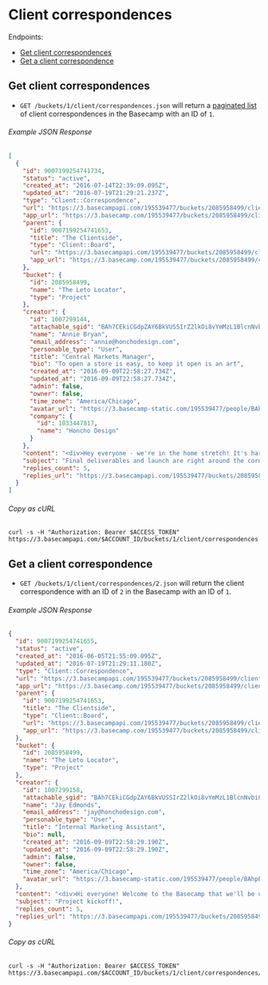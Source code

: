 Client correspondences
======================

Endpoints:

- [Get client correspondences](#get-client-correspondences)
- [Get a client correspondence](#get-a-client-correspondence)

Get client correspondences
--------------------------

* `GET /buckets/1/client/correspondences.json` will return a [paginated list][pagination] of client correspondences in the Basecamp with an ID of `1`.

###### Example JSON Response
<!-- START GET /buckets/1/client/correspondences.json -->
```json
[
  {
    "id": 9007199254741734,
    "status": "active",
    "created_at": "2016-07-14T22:39:09.095Z",
    "updated_at": "2016-07-19T21:29:21.237Z",
    "type": "Client::Correspondence",
    "url": "https://3.basecampapi.com/195539477/buckets/2085958499/client/correspondences/9007199254741734.json",
    "app_url": "https://3.basecamp.com/195539477/buckets/2085958499/client/correspondences/9007199254741734",
    "parent": {
      "id": 9007199254741653,
      "title": "The Clientside",
      "type": "Client::Board",
      "url": "https://3.basecampapi.com/195539477/buckets/2085958499/client/board.json",
      "app_url": "https://3.basecamp.com/195539477/buckets/2085958499/client/board"
    },
    "bucket": {
      "id": 2085958499,
      "name": "The Leto Locator",
      "type": "Project"
    },
    "creator": {
      "id": 1007299144,
      "attachable_sgid": "BAh7CEkiCGdpZAY6BkVUSSIrZ2lkOi8vYmMzL1BlcnNvbi8xMDA3Mjk5MTQ0P2V4cGlyZXNfaW4GOwBUSSIMcHVycG9zZQY7AFRJIg9hdHRhY2hhYmxlBjsAVEkiD2V4cGlyZXNfYXQGOwBUMA==--2e34d7611a9fcaeb82342d015a671cf5e998c036",
      "name": "Annie Bryan",
      "email_address": "annie@honchodesign.com",
      "personable_type": "User",
      "title": "Central Markets Manager",
      "bio": "To open a store is easy, to keep it open is an art",
      "created_at": "2016-09-09T22:58:27.734Z",
      "updated_at": "2016-09-09T22:58:27.734Z",
      "admin": false,
      "owner": false,
      "time_zone": "America/Chicago",
      "avatar_url": "https://3.basecamp-static.com/195539477/people/BAhpBEgqCjw=--8266bb0507508f3d46050d57b65924d5e2a005f3/avatar-64-x4",
      "company": {
        "id": 1033447817,
        "name": "Honcho Design"
      }
    },
    "content": "<div>Hey everyone - we're in the home stretch! It's hard to believe how far we've come in just about 6 weeks. We've made incredible progress - created an in depth strategy and plan of attack, built an awesome experience and design, and backed it with incredible technology. We're so thrilled to be nearing the finish line - not just that we did it, but the way we did it.<br><br>\n\n  Of course, we're not quite there yet so we don't want to start celebrating just yet . We're running through our final bug fixes and those should be done today. We'll want one more pass by legal to take a look. And then of course, one more eyeball from the Leto team. In fact, we're in such good shape, we could even launch the site as-is - it's really solid.<br><br>\n\n  Please let us know if there's anything else on your minds before launch, but just wanted to report back that we're in good shape and on target to launch on schedule!</div>",
    "subject": "Final deliverables and launch are right around the corner",
    "replies_count": 5,
    "replies_url": "https://3.basecampapi.com/195539477/buckets/2085958499/client/recordings/9007199254741734/replies.json"
  }
]
```
<!-- END GET /buckets/1/client/correspondences.json -->
###### Copy as cURL

``` shell
curl -s -H "Authorization: Bearer $ACCESS_TOKEN" https://3.basecampapi.com/$ACCOUNT_ID/buckets/1/client/correspondences.json
```

Get a client correspondence
---------------------------

* `GET /buckets/1/client/correspondences/2.json` will return the client correspondence with an ID of `2` in the Basecamp with an ID of `1`.

###### Example JSON Response
<!-- START GET /buckets/1/client/correspondences/2.json -->
```json
{
  "id": 9007199254741655,
  "status": "active",
  "created_at": "2016-06-05T21:55:09.095Z",
  "updated_at": "2016-07-19T21:29:11.180Z",
  "type": "Client::Correspondence",
  "url": "https://3.basecampapi.com/195539477/buckets/2085958499/client/correspondences/9007199254741655.json",
  "app_url": "https://3.basecamp.com/195539477/buckets/2085958499/client/correspondences/9007199254741655",
  "parent": {
    "id": 9007199254741653,
    "title": "The Clientside",
    "type": "Client::Board",
    "url": "https://3.basecampapi.com/195539477/buckets/2085958499/client/board.json",
    "app_url": "https://3.basecamp.com/195539477/buckets/2085958499/client/board"
  },
  "bucket": {
    "id": 2085958499,
    "name": "The Leto Locator",
    "type": "Project"
  },
  "creator": {
    "id": 1007299158,
    "attachable_sgid": "BAh7CEkiCGdpZAY6BkVUSSIrZ2lkOi8vYmMzL1BlcnNvbi8xMDA3Mjk5MTU4P2V4cGlyZXNfaW4GOwBUSSIMcHVycG9zZQY7AFRJIg9hdHRhY2hhYmxlBjsAVEkiD2V4cGlyZXNfYXQGOwBUMA==--266ad5cc9a64b96406e91a04289a6558dc55f13a",
    "name": "Jay Edmonds",
    "email_address": "jay@honchodesign.com",
    "personable_type": "User",
    "title": "Internal Marketing Assistant",
    "bio": null,
    "created_at": "2016-09-09T22:58:29.190Z",
    "updated_at": "2016-09-09T22:58:29.190Z",
    "admin": false,
    "owner": false,
    "time_zone": "America/Chicago",
    "avatar_url": "https://3.basecamp-static.com/195539477/people/BAhpBFYqCjw=--a96f4431592958f8d9d3e7c50f3b196ad46d9214/avatar-64-x4"
  },
  "content": "<div>Hi everyone! Welcome to the Basecamp that we'll be using to collaboroate and manage the Leto Locator project.\n\n  We're particularly excited to bring on board our friends from Leto - Stephen, Miranda, and Beth. I know you guys have used Basecamp before, but so we're on the same page, we'll post a bunch of discussions, things for review, and todos to make sure we stay on the same page. We'll do our best to keep everyone looped in this way, instead of using email (which can be hard to keep people up to date on stuff.)\n\n  I also want to take a moment to introduce our team. It will be evolving and growing soon, but right now we've got some core team members: Myself as the Account Director, Annie as the Senior PM, Jared is our tech lead, Matt is our ACD, and Victor, of course, you know. A few people will be coming on to support us, but this will be your core team. You can, of course, reach out to any one of us at any time, but I'll ultimately be the one responsible for making sure you're happy with our work.\n\n  Again, can't tell you how excited we are to get started on this and all the other projects. Let's go, Leto!\n\n  -Jay</div>",
  "subject": "Project kickoff!",
  "replies_count": 5,
  "replies_url": "https://3.basecampapi.com/195539477/buckets/2085958499/client/recordings/9007199254741655/replies.json"
}
```
<!-- END GET /buckets/1/client/correspondences/2.json -->
###### Copy as cURL

``` shell
curl -s -H "Authorization: Bearer $ACCESS_TOKEN" https://3.basecampapi.com/$ACCOUNT_ID/buckets/1/client/correspondences/2.json
```

[pagination]: https://github.com/basecamp/bc3-api/blob/master/README.md#pagination
